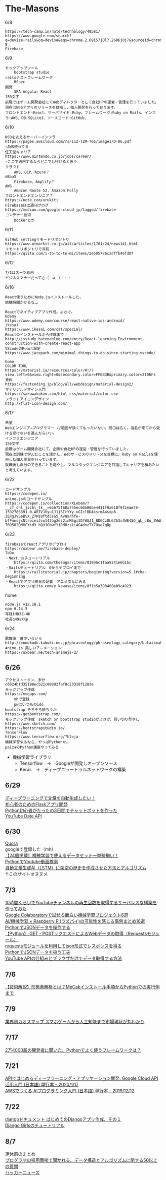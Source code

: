 # The-Masons
6/8

    https://tech-camp.in/note/technology/40581/
    https://www.google.com/search?q=devise+rails&oq=devise&aqs=chrome.2.69i57j0l7.2686j0j7&sourceid=chrome&ie=UTF-8
    Firebase

6/9

    モックアップツール
        bootstrap studio
    railsテストフレームワーク
        RSpec
    開発
        SPA Angular React
    150文字
    前職ではゲーム開発会社にてWebディレクターとして自社HPの運営・管理を行っていました。現在はWebアプリのリリースを目指し、個人開発を行っております。
    フロントエンド:React、サーバサイド:Ruby、フレームワーク:Ruby on Rails、インフラ:AWS、DB:SQLite3、ソースコード:GitHub、

6/10

    NSOを支えるサーバーインフラ
    https://pages.awscloud.com/rs/112-TZM-766/images/D-06.pdf
    →AWS使ってる
    任天堂キャリア
    https://www.nintendo.co.jp/jobs/career/
    →ここで通用するならどこでも行けると思う
    クラウド
        AWS、GCP、Azure？
    mBaaS
        Firebase、Amplify？
    AWS
        Amazon Route 53, Amazon Polly
    フロントエンドエンジニア？
    https://note.com/erukiti
    Firebaseほぼ週刊ブログ
    https://medium.com/google-cloud-jp/tagged/firebase
    コンテナー技術
        Dockerとか

6/11

    GitHub settingリモートリポジトリ
    https://www.atmarkit.co.jp/ait/articles/1701/24/news141.html
    リモートリポジトリで共有
    https://qiita.com/i-to-to-to-mi/items/2eb05786c2dffb46fd07

6/12

    7/1はスーツ着用
    ビジネスマナーだってさ（＾ω＾）・・・

6/16

    React使うためにNode.jsインストールした。
    結構時間かかるな…。

    Reactでネイティブアプリ作成。よさげ。
    Udemy
    https://www.udemy.com/course/react-native-ios-android/
    ikesai
    https://www.ikesai.com/cat/special/
    Reactのインストールから作成まで
    http://jsstudy.hatenablog.com/entry/React-learning_Environment-construction-with-create-react-app
    VScodeのReact設定
    https://www.jacepark.com/minimal-things-to-do-since-starting-vscode/
    
    home
    COLOR TOOL
    https://material.io/resources/color/#!/?view.left=0&view.right=0&secondary.color=FFEB3B&primary.color=2196F3
    資料
    https://fastcoding.jp/blog/all/webdesign/material-design2/
    マテリアルデザイン入門
    https://saruwakakun.com/html-css/material/color-use
    フラットアイコンデザイン
    http://flat-icon-design.com/

6/17

    希望
    Webエンジニア→プログラマー //範囲が狭くてもったいない。間口は広く。指名が来てから受ける受けないを選んだらいい。
    インフラエンジニア
    150文字
    前職はゲーム開発会社にて、企画や自社HPの運営・管理を行っていました。
    現在は訓練で学んだことを活かし、Webサービスのリリースを目標に、Ruby on Railsを使用した個人開発を行っています。
    就職後も自分のできることを増やし、フルスタックエンジニアを目指してキャリアを積みたいと考えています。

6/22

    コードサンプル
    https://codepen.io/
    anime.jsのコードサンプル
    https://codepen.io/collection/XLebem/?__cf_chl_jschl_tk__=6bb75f68a745ec66686be4411f9a618f9f2eae78-1592786391-0-ARTVJVyu1J11SIrYYy-vGIclBDAksrmA4sxp8-JERgJVSeBvX_Z7MI8ftd3sG5_AvQarhfw-bfFmnsjxNtroieiJzw142bg2ez2inM5gi3DfWGJ1_BDGCz8L67A3s4WE45Q_qL_cBn_ZWWLf_pkcmqzfI1VqxjgdZARR60YqVQD5ngkiUK7PSqdUDxTFRCm_aKvncatW7CgPgQ0_JwenRXMiKP0s4XBkDXwZfDSYhJ8ioJ9etb1IlpzXErKxxjmmH3To23UzLDfJOn05ubbNvWrnq3wDqm38a0vxCXYIvVhhWoCC2pyK3ZA9tvE-TB9502DMVCYid3_hQUJGbwYY1RMHzzki4G4dnzTY7Oye7gRp

6/23

    firebaseでreactアプリのデプロイ
    https://uxbear.me/firebase-deploy/
    ToDo
    ・Next.jsチュートリアル
        https://qiita.com/thesugar/items/01896c1faa8241e6b1bc
    ・Railsチュートリアル　0からデプロイまで
        https://railstutorial.jp/chapters/beginning?version=5.1#cha-beginning
    ・Reactでアプリ開発の記事　アニメ次なにみる
        https://qiita.com/y_kawase/items/8f1b5a303400a09c4923

home

    node.js v12.18.1
    npm 6.14.5
    写経iHD3Z-4K
    社長q49sXKp

6/24

    歌舞伎　幕のいろいろ
    http://enmokudb.kabuki.ne.jp/phraseology/phraseology_category/butai/maku
    Anime.js 美しいアニメーション
    https://uxbear.me/tech-animejs-2/

## 6/26

    アクセストークン、多分
    c6024bfd35180ecb21c08802faf8c23310f1283e
    モックアップ作成
    https://moqups.com/
        mhで登録
        pwはいつものido
    bootstrap そろそろ触ろうか
    https://getbootstrap.com/
    モックアップ作成　sketch or bootstrap studioがよさげ、買い切り型やし
    https://www.sketch.com/
    https://bootstrapstudio.io/
    TensorFlow
    https://www.tensorflow.org/?hl=ja
    機械学習やるなら、やっぱPythonか…
    paizaのPython講座やってみる
- 機械学習ライブラリ
    - Tensorflow　→　Googleが開発しオープンソース
    - Keras　→　ディープニュートラルネットワークの構築
    
## 6/29
[ディープラーニングで文章を自動生成したい！](https://blog.aidemy.net/entry/2018/10/05/195404)  
[初心者のためのFlaskアプリ開発](https://yukituna.com/1146/)  
[Python初心者がたったの3日間でチャットボットを作った](https://yukituna.com/1202/)  
[YouTube Date API](https://developers.google.com/youtube/v3/getting-started?hl=ja)  

## 6/30
[Quora](https://jp.quora.com/)  
googleで登録した（mh）  
[【24個掲載】機械学習で使えるデータセット一挙勢揃い！](https://www.codexa.net/ml-dataset-list/)  
[PythonでYoutube動画検索](https://ossyaritoori.hatenablog.com/entry/2018/01/22/Python%E3%81%A7Youtube%E5%8B%95%E7%94%BB%E6%A4%9C%E7%B4%A2)  
[自動文章生成AI（LSTM）に架空の歴史を作成させた方法とアルゴリズム](https://spjai.com/ai-history/)  
↑このサイトオヌヌメ  

## 7/3
[10時間くらいでYouTubeチャンネルの再生回数を取得するサーバレスな構築を作ってみた](https://dev.classmethod.jp/articles/lambda_youtube_views/)  
[Google Colaboratoryで試せる面白い機械学習プロジェクト6選](https://tkrel.com/10041)  
[AI/機械学習 × Raspberry Pi(ラズパイ)の可能性を感じる事例まとめ16選](https://tkrel.com/9061)  
[PythonでJSONデータを操作する](https://www.codeflow.site/ja/article/python-json)  
[【Python】 GET・POSTリクエストによるWebデータの取得（Requestsモジュール）](https://hibiki-press.tech/python/requests_module/1882)  
[requestsモジュールを利用してjson形式でレスポンスを得る](https://toricor.hatenablog.com/entry/2016/01/16/160406)  
[PythonでJSONデータを扱う工夫](https://www.techscore.com/blog/2019/12/16/better-way-handling-json-data-in-python/)  
[YouTube APIの仕組みとブラウザだけでデータ取得する方法](https://diy-programming.site/tools/movie-matome-site-3/)  

## 7/6
[【技術解説】形態素解析とは？MeCabインストール手順からPythonでの実行例まで](https://mieruca-ai.com/ai/morphological_analysis_mecab/)  

## 7/9
[業界別カオスマップ スマホゲームから人工知能まで市場現状が丸わかり](https://jp.techcrunch.com/special/industry-chaos-map/?tc_side_bnr)  

## 7/17
[2万4000超の開発者に聞いた、Pythonでよく使うフレームワークは？](https://news.mynavi.jp/article/20200507-1031823/?utm_source=logly_under-article-pc)  

## 7/21
[APIではじめるディープラーニング・アプリケーション開発: Google Cloud API活用入門 (日本語) 単行本 – 2020/1/17](https://www.amazon.co.jp/API%E3%81%A7%E3%81%AF%E3%81%98%E3%82%81%E3%82%8B%E3%83%87%E3%82%A3%E3%83%BC%E3%83%97%E3%83%A9%E3%83%BC%E3%83%8B%E3%83%B3%E3%82%B0%E3%83%BB%E3%82%A2%E3%83%97%E3%83%AA%E3%82%B1%E3%83%BC%E3%82%B7%E3%83%A7%E3%83%B3%E9%96%8B%E7%99%BA-Google-Cloud-API%E6%B4%BB%E7%94%A8%E5%85%A5%E9%96%80-%E3%82%AD%E3%83%A3%E3%83%83%E3%83%84/dp/4274224007/ref=sr_1_8?__mk_ja_JP=%E3%82%AB%E3%82%BF%E3%82%AB%E3%83%8A&dchild=1&keywords=api&qid=1595213933&sr=8-8)  
[AWSでつくる AIプログラミング入門 (日本語) 単行本 – 2019/12/12](https://www.amazon.co.jp/AWS%E3%81%A7%E3%81%A4%E3%81%8F%E3%82%8B-AI%E3%83%97%E3%83%AD%E3%82%B0%E3%83%A9%E3%83%9F%E3%83%B3%E3%82%B0%E5%85%A5%E9%96%80-%E6%9D%BE%E6%B5%A6-%E5%81%A5%E4%B8%80%E9%83%8E/dp/4798059056/ref=tmm_hrd_swatch_0?_encoding=UTF8&qid=&sr=)  

## 7/22
[djangoドキュメント はじめてのDjangoアプリ作成、その１](https://docs.djangoproject.com/ja/2.1/intro/tutorial01/)  
[Django Girlsのチュートリアル](https://tutorial.djangogirls.org/ja/)  

## 8/7
連休前のまとめ  
[プログラマの採用面接で聞かれる、データ構造とアルゴリズムに関する50以上の質問](https://postd.cc/50-data-structure-and-algorithms-interview-questions-for-programmers/)  
[ハッカーニュース](https://news.ycombinator.com/)  
